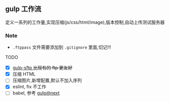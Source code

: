 ## gulp 工作流

定义一系列的工作量,实现压缩(js/css/html/image),版本控制,自动上传测试服务器

### Note

- `.ftppass` 文件需要添加到 `.gitignore` 里面,切记!!!

TODO

- [x] [gulp-sftp ](https://github.com/gtg092x/gulp-sftp) ~~比现有的 ftp 更友好~~
- [x] 压缩 HTML
- [ ] 压缩图片,新增配置,默认不加入序列
- [x] eslint, fix 不工作
- [ ] babel, 参考 [gulp@next](https://github.com/gulpjs/gulp/tree/v4.0.0)
